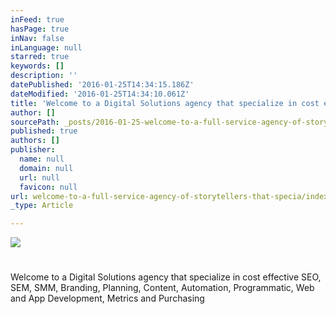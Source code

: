 ```yaml
---
inFeed: true
hasPage: true
inNav: false
inLanguage: null
starred: true
keywords: []
description: ''
datePublished: '2016-01-25T14:34:15.186Z'
dateModified: '2016-01-25T14:34:10.061Z'
title: 'Welcome to a Digital Solutions agency that specialize in cost effective SEO, SEM, SMM, Branding, Planning, Content, Automation, Programmatic, Web and App Development, Metrics and Purchasing'
author: []
sourcePath: _posts/2016-01-25-welcome-to-a-full-service-agency-of-storytellers-that-specia.md
published: true
authors: []
publisher:
  name: null
  domain: null
  url: null
  favicon: null
url: welcome-to-a-full-service-agency-of-storytellers-that-specia/index.html
_type: Article

---
```

![](https://the-grid-user-content.s3-us-west-2.amazonaws.com/d5d0831e-876d-4fd7-95ca-85ad104e7fe5.jpg)

# 

Welcome to a Digital Solutions agency that specialize in cost effective SEO, SEM, SMM, Branding, Planning, Content, Automation, Programmatic, Web and App Development, Metrics and Purchasing